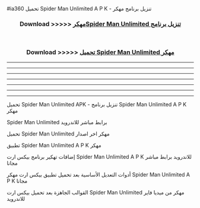 #ia360 تحميل Spider Man Unlimited  A P K - تنزيل برنامج مهكر



<div align="center">
<h3>Download >>>>> <a href="https://runaway1.web.app/?sq=Spider Man Unlimited ">مهكرSpider Man Unlimited  تنزيل برنامج</a></h3><br>

<h3>Download >>>>> <a href="https://runaway1.web.app/?sq=Spider Man Unlimited ">تحميل Spider Man Unlimited  مهكر</a></h3>
</div>


----------------------------------------------------------

----------------------------------------------------------

----------------------------------------------------------

----------------------------------------------------------

----------------------------------------------------------

----------------------------------------------------------

----------------------------------------------------------

تحميل Spider Man Unlimited  APK - تنزيل برنامج Spider Man Unlimited  A P K مهكر

Spider Man Unlimited  برابط مباشر للاندرويد

تحميل Spider Man Unlimited  مهكر اخر اصدار

تطبيق Spider Man Unlimited  A P K مهكر

إضافات تهكير برنامج بيكس ارت Spider Man Unlimited  A P K للاندرويد برابط مباشر مجانا

أدوات التعديل الأساسية بعد تحميل تطبيق بيكس ارت مهكر Spider Man Unlimited  A P K مجانا

القوالب الجاهزة بعد تحميل بيكس ارت Spider Man Unlimited  مهكر من ميديا فاير للاندرويد


